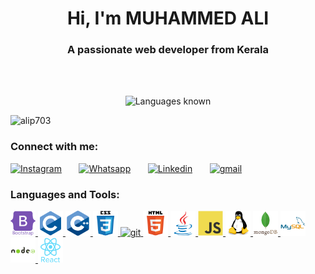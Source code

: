 
<h1 align="center">Hi, I'm MUHAMMED ALI    
</h1>
<h3 align="center">A passionate web developer from Kerala</h3>

<br>
<br>
<p align="center">    <img alt="Languages known" src="https://github-readme-streak-stats.herokuapp.com?user=alip703&show_icons=true&theme=react&hide_border=true&bg_color=0D1117&date_format=M%20j%5B%2C%20Y%5D"/></p>
<p align="left"> <img src="https://komarev.com/ghpvc/?username=alip703&label=Profile%20views&color=0e75b6&style=flat"
    alt="alip703" /> </p>



<h3 align="left">Connect with me:</h3>
<p align="left">
 
   <a target="_blank" href="https://www.instagram.com/muhammed_ali7o3/"><img width="32px" alt="Instagram" title="Instagram"
      src="https://cdn-icons-png.flaticon.com/512/174/174855.png" /></a>
  &#8287;&#8287;&#8287;&#8287;&#8287;
  <a target="_blank" href="https://wa.me/+917510642603"><img width="32px" alt="Whatsapp" title="Whatsapp"
      src="https://cdn-icons-png.flaticon.com/512/220/220236.png" /></a>
  &#8287;&#8287;&#8287;&#8287;&#8287;
  <a target="_blank" href="https://linkedin.com/in/muhammed-ali-997245237"><img width="32px" alt="Linkedin"
      title="Linkedin" src="https://cdn-icons-png.flaticon.com/512/145/145807.png"></a>
  &#8287;&#8287;&#8287;&#8287;&#8287;
  <a target="_blank" href="mailto:muhammedalip703@gmail.com"><img width="32px" alt="gmail" title="gmail"
      src="https://upload.wikimedia.org/wikipedia/commons/7/7e/Gmail_icon_%282020%29.svg"></a>
</p>

<h3 align="left">Languages and Tools:</h3>
<p align="left"> <a href="https://getbootstrap.com" target="_blank" rel="noreferrer"> <img
      src="https://raw.githubusercontent.com/devicons/devicon/master/icons/bootstrap/bootstrap-plain-wordmark.svg"
      alt="bootstrap" width="40" height="40" /> </a> <a href="https://www.cprogramming.com/" target="_blank"
    rel="noreferrer"> <img src="https://raw.githubusercontent.com/devicons/devicon/master/icons/c/c-original.svg"
      alt="c" width="40" height="40" /> </a> <a href="https://www.w3schools.com/cpp/" target="_blank" rel="noreferrer">
    <img src="https://raw.githubusercontent.com/devicons/devicon/master/icons/cplusplus/cplusplus-original.svg"
      alt="cplusplus" width="40" height="40" /> </a> <a href="https://www.w3schools.com/css/" target="_blank"
    rel="noreferrer"> <img
      src="https://raw.githubusercontent.com/devicons/devicon/master/icons/css3/css3-original-wordmark.svg" alt="css3"
      width="40" height="40" /> </a> <a href="https://git-scm.com/" target="_blank" rel="noreferrer"> <img
      src="https://www.vectorlogo.zone/logos/git-scm/git-scm-icon.svg" alt="git" width="40" height="40" /> </a> <a
    href="https://www.w3.org/html/" target="_blank" rel="noreferrer"> <img
      src="https://raw.githubusercontent.com/devicons/devicon/master/icons/html5/html5-original-wordmark.svg"
      alt="html5" width="40" height="40" /> </a> <a href="https://www.java.com" target="_blank" rel="noreferrer"> <img
      src="https://raw.githubusercontent.com/devicons/devicon/master/icons/java/java-original.svg" alt="java" width="40"
      height="40" /> </a> <a href="https://developer.mozilla.org/en-US/docs/Web/JavaScript" target="_blank"
    rel="noreferrer"> <img
      src="https://raw.githubusercontent.com/devicons/devicon/master/icons/javascript/javascript-original.svg"
      alt="javascript" width="40" height="40" /> </a> <a href="https://www.linux.org/" target="_blank" rel="noreferrer">
    <img src="https://raw.githubusercontent.com/devicons/devicon/master/icons/linux/linux-original.svg" alt="linux"
      width="40" height="40" /> </a> <a href="https://www.mongodb.com/" target="_blank" rel="noreferrer"> <img
      src="https://raw.githubusercontent.com/devicons/devicon/master/icons/mongodb/mongodb-original-wordmark.svg"
      alt="mongodb" width="40" height="40" /> </a> <a href="https://www.mysql.com/" target="_blank" rel="noreferrer">
    <img src="https://raw.githubusercontent.com/devicons/devicon/master/icons/mysql/mysql-original-wordmark.svg"
      alt="mysql" width="40" height="40" /> </a> <a href="https://nodejs.org" target="_blank" rel="noreferrer"> <img
      src="https://raw.githubusercontent.com/devicons/devicon/master/icons/nodejs/nodejs-original-wordmark.svg"
      alt="nodejs" width="40" height="40" /> </a> <a href="https://reactjs.org/" target="_blank" rel="noreferrer"> <img
      src="https://raw.githubusercontent.com/devicons/devicon/master/icons/react/react-original-wordmark.svg"
      alt="react" width="40" height="40" /> </a> </p>

<!-- <p>&nbsp;<img align="center" src="https://github-readme-stats.vercel.app/api?username=alip703&show_icons=true&locale=en&theme=react&hide_border=true&bg_color=0D1117"
    alt="alip703" /></p> -->


